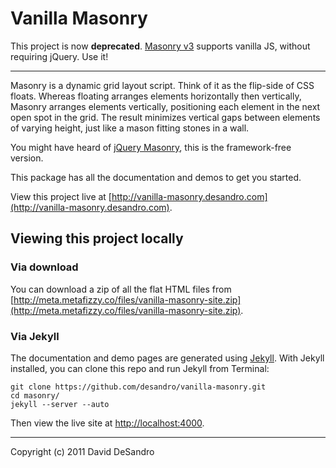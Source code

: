 Vanilla Masonry
===============

This project is now **deprecated**. [Masonry v3](http://masonry.desandro.com) supports vanilla JS, without requiring jQuery. Use it!

---

Masonry is a dynamic grid layout script. Think of it as the flip-side of CSS floats. Whereas floating arranges elements horizontally then vertically, Masonry arranges elements vertically, positioning each element in the next open spot in the grid. The result minimizes vertical gaps between elements of varying height, just like a mason fitting stones in a wall.

You might have heard of [jQuery Masonry](http://masonry.desandro.com), this is the framework-free version.

This package has all the documentation and demos to get you started.

View this project live at [http://vanilla-masonry.desandro.com](http://vanilla-masonry.desandro.com).

Viewing this project locally
----------------------------

### Via download

You can download a zip of all the flat HTML files from [http://meta.metafizzy.co/files/vanilla-masonry-site.zip](http://meta.metafizzy.co/files/vanilla-masonry-site.zip).

### Via Jekyll

The documentation and demo pages are generated using [Jekyll](http://github.com/mojombo/jekyll/wiki). With Jekyll installed, you can clone this repo and run Jekyll from Terminal:

    git clone https://github.com/desandro/vanilla-masonry.git
    cd masonry/
    jekyll --server --auto

Then view the live site at [http://localhost:4000](http://localhost:4000).

* * *

Copyright (c) 2011 David DeSandro

